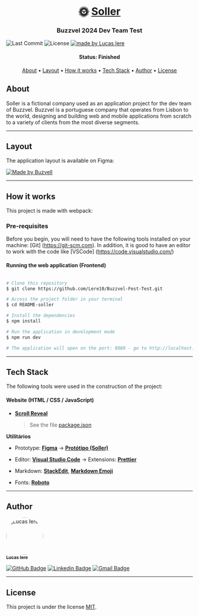 <h1 align="center">
   🌞 <a href="#"> Soller </a>
</h1>

<h3 align="center">
    Buzzvel 2024 Dev Team Test
</h3>

<img alt="Last Commit" src="https://img.shields.io/badge/Last%20commit-October%2029th%202024-purple">

   <img alt="License" src="https://img.shields.io/badge/license-MIT-brightgreen">

  <a href="https://github.com/Lere10">
    <img alt="made by Lucas Iere" src="https://img.shields.io/badge/Made%20by-Lucas%20Iere-white
    ">
  </a>
</p>

<h4 align="center"> 
	 Status: Finished
</h4>

<p align="center">
 <a href="#about">About</a> •
 <a href="#layout">Layout</a> • 
 <a href="#how-it-works">How it works</a> • 
 <a href="#tech-stack">Tech Stack</a> •
 <a href="#author">Author</a> • 
 <a href="#user-content-license">License</a>

</p>

## About

Soller is a fictional company used as an application project for the dev team of Buzzvel.
Buzzvel is a portuguese company that operates from Lisbon to the world, designing and building web and mobile applications from scratch to a variety of clients from the most diverse segments.

---

## Layout

The application layout is available on Figma:

<a href="https://www.figma.com/design/Fa2T97nxAiGFUvDZqnm9TM/Buzzvel-FE---Test?node-id=0-1&node-type=canvas&t=CPzG9NozEfDNePd5-0">
  <img alt="Made by Buzvell" src="https://img.shields.io/badge/Acessar%20Layout%20-Figma-%2304D361">
</a>

---

## How it works

This project is made with webpack:

### Pre-requisites

Before you begin, you will need to have the following tools installed on your machine:
[Git] (https://git-scm.com).
In addition, it is good to have an editor to work with the code like [VSCode] (https://code.visualstudio.com/)

#### Running the web application (Frontend)

```bash

# Clone this repository
$ git clone https://github.com/Lere10/Buzzvel-Fest-Test.git

# Access the project folder in your terminal
$ cd README-soller

# Install the dependencies
$ npm install

# Run the application in development mode
$ npm run dev

# The application will open on the port: 8080 - go to http://localhost:8080/

```

---

## Tech Stack

The following tools were used in the construction of the project:

#### **Website** (HTML / CSS / JavaScript)

- **[Scroll Reveal](https://scrollrevealjs.org/)**

  > See the file [package.json](https://github.com/Lere10/Buzzvel-Fest-Test/blob/main/package.json)

**Utilitários**

- Prototype: **[Figma](https://www.figma.com/)** → **[Protótipo (Soller)](https://www.figma.com/proto/Fa2T97nxAiGFUvDZqnm9TM/Buzzvel-FE---Test?node-id=1-2&node-type=frame&t=sHn6btw7X17HWdlW-0&scaling=scale-down-width&content-scaling=fixed&page-id=0%3A1)**

- Editor: **[Visual Studio Code](https://code.visualstudio.com/)** → Extensions: **[Prettier](https://prettier.io/)**
- Markdown: **[StackEdit](https://stackedit.io/)**, **[Markdown Emoji](https://gist.github.com/rxaviers/7360908)**

- Fonts: **[Roboto](https://fonts.google.com/specimen/Roboto)**

---

## Author

<a href="#author">
 <img style="border-radius: 50px;" src="https://avatars.githubusercontent.com/u/164878438?v=4" width="100px;" alt="Lucas Iere"/>
 <br />
 <sub><b>Lucas Iere</b></sub></a>
 <br />

[![GitHub Badge](https://img.shields.io/badge/GitHub-Lere10-white?logo=github)](https://github.com/Lere10) [![Linkedin Badge](https://img.shields.io/badge/LinkedIn-Lucas%20Iere-white?style=flat-square&logo=LinkedIn&logoColor=white&labelColor=blue)](https://www.linkedin.com/in/lucas-iere-a197a5154/)
[![Gmail Badge](https://img.shields.io/badge/Email-Lucas%20Iere-white?style=flat-square&logo=gmail&logoColor=white&labelColor=red)](mailto:leredsb10@gmail.com)

---

## License

This project is under the license [MIT](./LICENSE).

